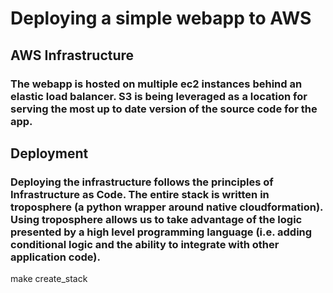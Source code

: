 # Deploying a simple webapp to AWS

## AWS Infrastructure
### The webapp is hosted on multiple ec2 instances behind an elastic load balancer. S3 is being leveraged as a location for serving the most up to date version of the source code for the app.

 
## Deployment
### Deploying the infrastructure follows the principles of Infrastructure as Code. The entire stack is written in troposphere (a python wrapper around native cloudformation). Using troposphere allows us to take advantage of the logic presented by a high level programming language (i.e. adding conditional logic and the ability to integrate with other application code).

make create_stack